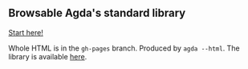 Browsable Agda's standard library
---------------------------------

[Start here!](http://vituscze.github.io/agda-stdlib-html/)

Whole HTML is in the `gh-pages` branch. Produced by `agda --html`. The library is available [here](http://www.cse.chalmers.se/~nad/repos/lib/).
